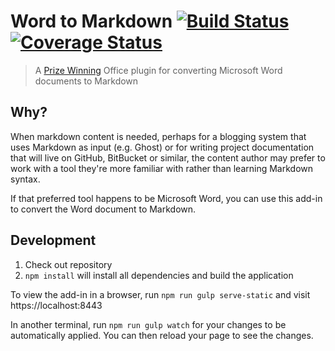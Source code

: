 # Word to Markdown [![Build Status](https://travis-ci.org/TomSeldon/word-to-markdown.svg?branch=master)](https://travis-ci.org/TomSeldon/word-to-markdown) [![Coverage Status](https://coveralls.io/repos/TomSeldon/word-to-markdown/badge.svg?branch=master&service=github)](https://coveralls.io/github/TomSeldon/word-to-markdown?branch=master)

> A [Prize Winning](http://angularconnect2015.devpost.com/submissions) Office plugin for converting Microsoft Word documents to Markdown

## Why?

When markdown content is needed, perhaps for a blogging system that uses Markdown as input (e.g. Ghost) or for writing project documentation
that will live on GitHub, BitBucket or similar, the content author may prefer to work with a tool they're more familiar with rather
than learning Markdown syntax.

If that preferred tool happens to be Microsoft Word, you can use this add-in to convert the Word document to Markdown.

## Development

1. Check out repository
1. `npm install` will install all dependencies and build the application

To view the add-in in a browser, run `npm run gulp serve-static` and visit https://localhost:8443

In another terminal, run `npm run gulp watch` for your changes to be automatically applied. You can then reload your page to see the changes.
